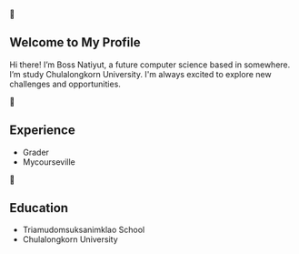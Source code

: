 :pushpin:
## Welcome to My Profile
Hi there! I’m Boss Natiyut, a future computer science based in somewhere. I’m study Chulalongkorn University. I'm always excited to explore new challenges and opportunities.

:construction_worker:
## Experience
- Grader
- Mycourseville

:necktie:
## Education
- Triamudomsuksanimklao School
- Chulalongkorn University


<!--
**Boss-555-boss/Boss-555-boss** is a ✨ _special_ ✨ repository because its `README.md` (this file) appears on your GitHub profile.
![Professor Natee](https://github.com/user-attachments/assets/aa211225-f11a-4161-8acf-1b05a7729667)

Here are some ideas to get you started:

- 🔭 I’m currently working on ...
- 🌱 I’m currently learning ...
- 👯 I’m looking to collaborate on ...
- 🤔 I’m looking for help with ...
- 💬 Ask me about ...
- 📫 How to reach me: ...
- 😄 Pronouns: ...
- ⚡ Fun fact: ...
-->
